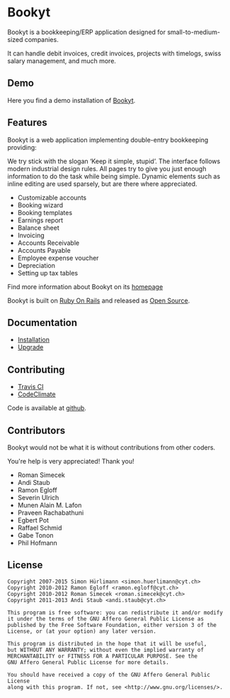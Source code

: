 Bookyt
======

Bookyt is a bookkeeping/ERP application designed for
small-to-medium-sized companies.

It can handle debit invoices, credit invoices, projects with timelogs,
swiss salary management, and much more.

Demo
----

Here you find a demo installation of
[Bookyt](http://bookyt.demo.cyt.ch).

Features
--------

Bookyt is a web application implementing double-entry bookkeeping
providing:

We try stick with the slogan ‘Keep it simple, stupid’. The interface
follows modern industrial design rules. All pages try to give you just
enough information to do the task while being simple. Dynamic elements
such as inline editing are used sparsely, but are there where
appreciated.

- Customizable accounts
- Booking wizard
- Booking templates
- Earnings report
- Balance sheet
- Invoicing
- Accounts Receivable
- Accounts Payable
- Employee expense voucher
- Depreciation
- Setting up tax tables

Find more information about Bookyt on its [homepage](http://bookyt.ch)

Bookyt is built on [Ruby On Rails](http://www.rubyonrails.org) and
released as [Open Source](http://www.opensource.org).

Documentation
-------------

- [Installation](https://github.com/huerlisi/bookyt/blob/master/INSTALL.md)
- [Upgrade](https://github.com/huerlisi/bookyt/blob/master/UPGRADE.md)

Contributing
------------

- [Travis CI](https://travis-ci.org/huerlisi/bookyt.png)
- [CodeClimate](https://codeclimate.com/github/huerlisi/bookyt.png)

Code is available at [github](https://github.com/huerlisi/bookyt).

Contributors
------------

Bookyt would not be what it is without contributions from other coders.

You're help is very appreciated! Thank you!

* Roman Simecek
* Andi Staub
* Ramon Egloff
* Severin Ulrich
* Munen Alain M. Lafon
* Praveen Rachabathuni
* Egbert Pot
* Raffael Schmid
* Gabe Tonon
* Phil Hofmann

License
-------

    Copyright 2007-2015 Simon Hürlimann <simon.huerlimann@cyt.ch>
    Copyright 2010-2012 Ramon Egloff <ramon.egloff@cyt.ch>
    Copyright 2010-2012 Roman Simecek <roman.simecek@cyt.ch>
    Copyright 2011-2013 Andi Staub <andi.staub@cyt.ch>

    This program is free software: you can redistribute it and/or modify
    it under the terms of the GNU Affero General Public License as
    published by the Free Software Foundation, either version 3 of the
    License, or (at your option) any later version.

    This program is distributed in the hope that it will be useful,
    but WITHOUT ANY WARRANTY; without even the implied warranty of
    MERCHANTABILITY or FITNESS FOR A PARTICULAR PURPOSE. See the
    GNU Affero General Public License for more details.

    You should have received a copy of the GNU Affero General Public License
    along with this program. If not, see <http://www.gnu.org/licenses/>.

